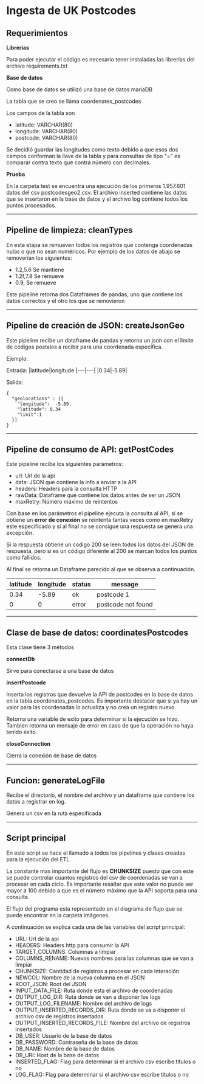 # Ingesta de UK Postcodes

## Requerimientos

**Librerías**

Para poder ejecutar el código es necesario tener instaladas las librerías del archivo requirements.txt

**Base de datos**

Como base de datos se utilizó una base de datos mariaDB

La tabla que se creo se llama coordenates_postcodes

Los campos de la tabla son 

- latitude:  VARCHAR(80)
- longitude: VARCHAR(80)
- postcode:  VARCHAR(80)

Se decidió guardar las longitudes como texto debido a que esos dos campos conforman la llave de la tabla y para consultas de tipo "=" es comparar contra texto que contra número con decimales.

**Prueba**

En la carpeta test se encuentra una ejecución de los primeros 1.957.601 datos del csv postcodesgeo2.csv. El archivo inserted contiene las datos que se insertaron en la base de datos y el archivo log contiene todos los puntos procesados.

---

## Pipeline de limpieza: **cleanTypes**

En esta etapa se remueven todos los registros que contenga coordenadas nulas o que no sean numéricos. Por ejemplo de los datos de abajo se removerían los siguientes:

 - 1.2,5.6   Se mantiene
 - 1.2f,7.8  Se remueve
 - 0.9,      Se remueve

Este pipeline retorna dos Dataframes de pandas, uno que contiene los datos correctos y el otro los que se removieron

---

## Pipeline de creación de JSON: **createJsonGeo**

Este pipeline recibe un dataframe de pandas y retorna un json con el limite de códigos postales a recibir para una coordenada específica.

Ejemplo: 

Entrada:
|latitude|longitude
|---|---|
|0.34|-5.89|

Salida:

```
{
  "geolocations" : [{
    "longitude":  -5.89,
    "latitude": 0.34
    "limit":1
  }]
}
``` 

---
## Pipeline de consumo de API: **getPostCodes**

Este pipeline recibe los siguientes parámetros:

- url: Url de la api
- data: JSON que contiene la info a enviar a la API
- headers: Headers para la consulta HTTP
- rawData: Dataframe que contiene los datos antes de ser un JSON
- maxRetry: Número máximo de reintentos

Con base en los parámetros el pipeline ejecuta la consulta al API, si se obtiene un **error de conexión** se reintenta tantas veces como en maxRetry este especificado y si al final no se consigue una respuesta se genera una excepción.

Si la respuesta obtiene un codigo 200 se leen todos los datos del JSON de respuesta, pero si es un código diferente al 200 se marcan todos los puntos como fallidos.

Al final se retorna un Dataframe parecido al que se observa a continuación.

|latitude|longitude|status|message
|---|---|---|---|
|0.34|-5.89|ok|postcode 1
|0|0|error|postcode not found

---

## Clase de base de datos: **coordinatesPostcodes**

Esta clase tiene 3 métodos

**connectDb**

Sirve para conectarse a una base de datos


**insertPostcode**

Inserta los registros que devuelve la API de postcodes en la base de datos en la tabla coordenates_postcodes. Es importante destacar que si ya hay un valor para las coordenadas lo actualiza y no crea un registro nuevo.

Retorna una variable de exito para determinar si la ejecución se hizo. Tambien retorna un mensaje de error en caso de que la operación no haya tenido éxito.



**closeConnection**

Cierra la conexión de base de datos

---

## Funcion: **generateLogFile**

Recibe el directorio, el nombre del archivo y un dataframe que contiene los datos a registrar en log. 

Genera un csv en la ruta especificada

---

## Script principal

En este script se hace el llamado a todos los pipelines y clases creadas para la ejecución del ETL.

La constante mas importante del flujo es **CHUNKSIZE** puesto que con este se puede controlar cuantos registros del csv de coordenadas se van a procesar en cada ciclo. Es importante resaltar que este valor no puede ser mayor a 100 debido a que es el número máximo que la API soporta para una consulta.

El flujo del programa esta representado en el diagrama de flujo que se puede encontrar en la carpeta imágenes.

A continuación se explica cada una de las variables del script principal:
- URL: Url de la api 
- HEADERS: Headers http para consumir la API
- TARGET_COLUMNS: Columnas a limpiar
- COLUMNS_RENAME: Nuevos nombres para las columnas que se van a limpiar
- CHUNKSIZE: Cantidad de registros a procesar en cada interación
- NEWCOL: Nombre de la nueva columna en el JSON
- ROOT_JSON: Root del JSON 
- INPUT_DATA_FILE: Ruta donde esta el archivo de coordenadas 
- OUTPUT_LOG_DIR: Ruta donde se van a disponer los logs
- OUTPUT_LOG_FILENAME: Nombre del archivo de logs
- OUTPUT_INSERTED_RECORDS_DIR: Ruta donde se va a disponer el archivo csv de registros insertados
- OUTPUT_INSERTED_RECORDS_FILE: Nombre del archivo de registros insertados
- DB_USER: Usuario de la base de datos
- DB_PASSWORD: Contraseña de la base de datos
- DB_NAME: Nombre de la base de datos
- DB_URI: Host de la base de datos
- INSERTED_FLAG: Flag para determinar si el archivo csv escribe titulos o no
- LOG_FLAG: Flag para determinar si el archivo csv escribe titulos o no


